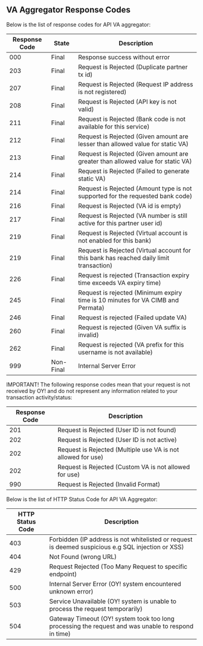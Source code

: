 ## VA Aggregator Response Codes

Below is the list of response codes for API VA aggregator:

Response Code | State | Description
---------- | ------- | -------
000 | Final | Response success without error
203 | Final | Request is Rejected (Duplicate partner tx id)
207 | Final | Request is Rejected (Request IP address is not registered)
208 | Final | Request is Rejected (API key is not valid)
211 | Final | Request is Rejected (Bank code is not available for this service)
212 | Final | Request is Rejected (Given amount are lesser than allowed value for static VA)
213 | Final | Request is Rejected (Given amount are greater than allowed value for static VA)
214 | Final | Request is Rejected (Failed to generate static VA)
214 | Final | Request is Rejected (Amount type is not supported for the requested bank code)
216 | Final | Request is Rejected (VA id is empty)
217 | Final | Request is Rejected (VA number is still active for this partner user id)
219 | Final | Request is Rejected (Virtual account is not enabled for this bank)
219 | Final | Request is Rejected (Virtual account for this bank has reached daily limit transaction)
226 | Final | Request is rejected (Transaction expiry time exceeds VA expiry time)
245 | Final | Request is rejected (Minimum expiry time is 10 minutes for VA CIMB and Permata)
246 | Final | Request is rejected (Failed update VA)
260 | Final | Request is rejected (Given VA suffix is invalid)
262 | Final | Request is rejected (VA prefix for this username is not available)
999 | Non-Final | Internal Server Error

IMPORTANT! The following response codes mean that your request is not received by OY! and do not represent any information related to your transaction activity/status:

Response Code | Description
---------- | -------
201 | Request is Rejected (User ID is not found)
202 | Request is Rejected (User ID is not active)
202 | Request is Rejected (Multiple use VA is not allowed for use)
202 | Request is Rejected (Custom VA is not allowed for use)
990 | Request is Rejected (Invalid Format)

Below is the list of HTTP Status Code for API VA Aggregator:

HTTP Status Code | Description
---------- | -------
403 | Forbidden (IP address is not whitelisted or request is deemed suspicious e.g SQL injection or XSS)
404 | Not Found (wrong URL)
429 | Request Rejected (Too Many Request to specific endpoint)
500 | Internal Server Error (OY! system encountered unknown error)
503 | Service Unavailable (OY! system is unable to process the request temporarily)
504 | Gateway Timeout (OY! system took too long processing the request and was unable to respond in time)
